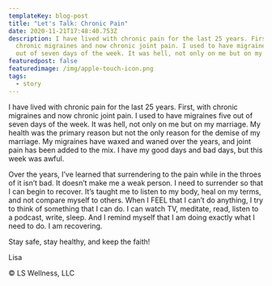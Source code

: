 ```yaml
---
templateKey: blog-post
title: "Let's Talk: Chronic Pain"
date: 2020-11-21T17:48:40.753Z
description: I have lived with chronic pain for the last 25 years. First, with
  chronic migraines and now chronic joint pain. I used to have migraines five
  out of seven days of the week. It was hell, not only on me but on my marriage.
featuredpost: false
featuredimage: /img/apple-touch-icon.png
tags:
  - story
---
```

I have lived with chronic pain for the last 25 years. First, with chronic migraines and now chronic joint pain. I used to have migraines five out of seven days of the week. It was hell, not only on me but on my marriage. My health was the primary reason but not the only reason for the demise of my marriage. My migraines have waxed and waned over the years, and joint pain has been added to the mix. I have my good days and bad days, but this week was awful. 

Over the years, I’ve learned that surrendering to the pain while in the throes of it isn’t bad. It doesn’t make me a weak person. I need to surrender so that I can begin to recover. It’s taught me to listen to my body, heal on my terms, and not compare myself to others. When I FEEL that I can’t do anything, I try to think of something that I can do. I can watch TV, meditate, read, listen to a podcast, write, sleep. And I remind myself that I am doing exactly what I need to do. I am recovering.

Stay safe, stay healthy, and keep the faith!

Lisa

© LS Wellness, LLC